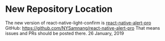 # New Repository Location

The new version of react-native-light-confirm is [react-native-alert-pro](//npmjs.com/package/react-native-alert-pro)
GitHub: https://github.com/NYSamnang/react-native-alert-pro
That means issues and PRs should be posted there.
26 January, 2019
